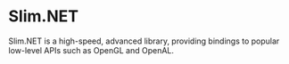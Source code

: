 # Slim.NET
Slim.NET is a high-speed, advanced library, providing bindings to popular low-level APIs such as OpenGL and OpenAL.
